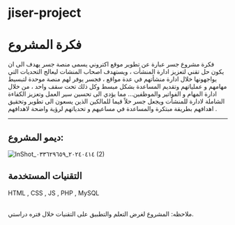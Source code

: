 # jiser-project

<h1>فكرة المشروع</h1>

فكرة مشروع جسر عبارة عن تطوير موقع اكتروني يسمى منصة جسر يهدف الى ان يكون حل تقني لتعزيز ادارة المنشأت ، ويستهدف اصحاب المنشات ليعالج التحديات التي يواجهونها  خلال ادارة منشأتهم في عدة مواقع ،  فجسر يوفر لهم منصة موحدة لتبسيط مهامهم و عملياتهم وتقديم المساعدة بشكل مبسط  وكل ذلك تحت سقف واحد ، من خلال ادارة المهام و الفواتير والموظفين...
مما يؤدي الى تحسين سير العمل وتعزيز الكفاءة الشاملة لادارة للمنشأت ويجعل جسر حلاً قيما للمالكين الذين يسعون الى تطوير وتحقيق اهدافهم بطريقة مبتكرة والمساعدة في مساعيهم و تحدياتهم  لرؤية واضحة لاهدافهم .
<hr>

<h2>ديمو المشروع:</h2>






![InShot_٢٠٢٤٠٤١٤_٠٣٣٦٢٩٦٥٩ (2)](https://github.com/Ghaida-ei/jiser-project/assets/163098773/46570e2b-f10b-40d5-8eb2-4bdb6c7ebebf)




<h2>التقنيات المستخدمة</h2>
HTML , CSS , JS , PHP , MySQL

<br> 
<br>


ملاحظه: المشروع لغرض التعلم والتطبيق على التقنيات خلال فتره دراستي.
